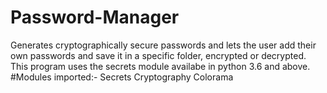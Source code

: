 # Password-Manager
Generates cryptographically secure passwords and lets the user add their own passwords and save it in a specific folder, encrypted or decrypted. This program uses the secrets module availabe in python 3.6 and above. 
#Modules imported:-
Secrets
Cryptography
Colorama
